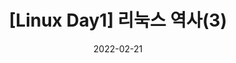 ---
title: "[Linux Day1] 리눅스 역사(3)"
categories: Linux
tag: [Linux]

toc: true
toc_sticky: true
toc_label : 목차

 
date: 2022-02-21
last_modified_at: 2022-02-22
---
